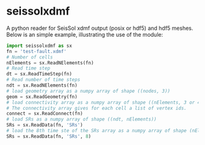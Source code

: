 seissolxdmf
===============
A python reader for SeisSol xdmf output (posix or hdf5) and hdf5 meshes.
Below is an simple example, illustrating the use of the module:
```python
import seissolxdmf as sx
fn = 'test-fault.xdmf'
# Number of cells
nElements = sx.ReadNElements(fn)
# Read time step
dt = sx.ReadTimeStep(fn)
# Read number of time steps
ndt = sx.ReadNElements(fn)
# load geometry array as a numpy array of shape ((nodes, 3))
geom = sx.ReadGeometry(fn)
# load connectivity array as a numpy array of shape ((nElements, 3 or 4))
# The connectivity array gives for each cell a list of vertex ids.
connect = sx.ReadConnect(fn)
# load SRs as a numpy array of shape ((ndt, nElements))
SRs = sx.ReadData(fn, 'SRs')
# load the 8th time ste of the SRs array as a numpy array of shape (nElements)
SRs = sx.ReadData(fn, 'SRs', 8)
```
